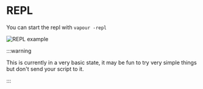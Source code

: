 # REPL

You can start the repl with `vapour -repl`

![REPL example](/img/repl.png)

:::warning

This is currently in a very basic state, it may be fun to try
very simple things but don't send your script to it.

:::
